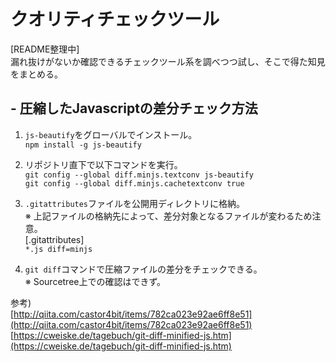 # クオリティチェックツール

[README整理中]  
漏れ抜けがないか確認できるチェックツール系を調べつつ試し、そこで得た知見をまとめる。  
  
## - 圧縮したJavascriptの差分チェック方法  
  
1. `js-beautify`をグローバルでインストール。  
`npm install -g js-beautify`  
  
2. リポジトリ直下で以下コマンドを実行。  
`git config --global diff.minjs.textconv js-beautify`  
`git config --global diff.minjs.cachetextconv true`  


3. `.gitattributes`ファイルを公開用ディレクトリに格納。  
※ 上記ファイルの格納先によって、差分対象となるファイルが変わるため注意。   
[.gitattributes]  
`*.js diff=minjs`  


4. `git diff`コマンドで圧縮ファイルの差分をチェックできる。  
※ Sourcetree上での確認はできず。 


参考)    
[http://qiita.com/castor4bit/items/782ca023e92ae6ff8e51](http://qiita.com/castor4bit/items/782ca023e92ae6ff8e51)  
[https://cweiske.de/tagebuch/git-diff-minified-js.htm](https://cweiske.de/tagebuch/git-diff-minified-js.htm)  
  



